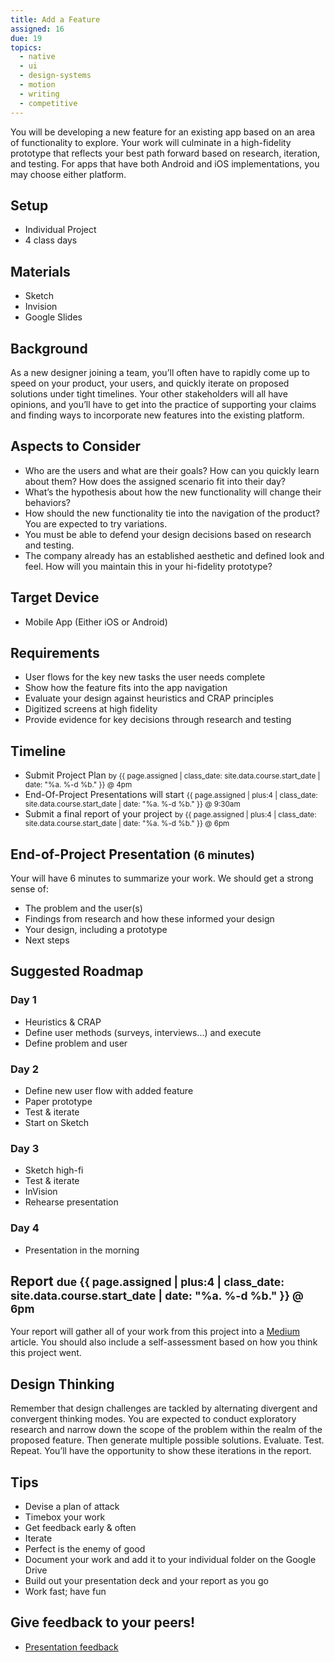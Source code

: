 ```yaml
---
title: Add a Feature
assigned: 16
due: 19
topics:
  - native
  - ui
  - design-systems
  - motion
  - writing
  - competitive
---
```


You will be developing a new feature for an existing app based on an area of functionality to explore. Your work will culminate in a high-fidelity prototype that reflects your best path forward based on research, iteration, and testing. For apps that have both Android and iOS implementations, you may choose either platform.


Setup
-----

- Individual Project
- 4 class days


Materials
---------

- Sketch
- Invision
- Google Slides


Background
----------

As a new designer joining a team, you’ll often have to rapidly come up to speed on your product, your users, and quickly iterate on proposed solutions under tight timelines. Your other stakeholders will all have opinions, and you’ll have to get into the practice of supporting your claims and finding ways to incorporate new features into the existing platform.


Aspects to Consider
-------------------
- Who are the users and what are their goals? How can you quickly learn about them? How does the assigned scenario fit into their day?
- What’s the hypothesis about how the new functionality will change their behaviors?
- How should the new functionality tie into the navigation of the product? You are expected to try variations.
- You must be able to defend your design decisions based on research and testing.
- The company already has an established aesthetic and defined look and feel. How will you maintain this in your hi-fidelity prototype?

Target Device
-------------

- Mobile App (Either iOS or Android)


Requirements
------------

- User flows for the key new tasks the user needs complete
- Show how the feature fits into the app navigation
- Evaluate your design against heuristics and CRAP principles
- Digitized screens at high fidelity
- Provide evidence for key decisions through research and testing


Timeline
--------

- Submit Project Plan <small>by {{ page.assigned | class_date: site.data.course.start_date | date: "%a.&nbsp;%-d&nbsp;%b." }} @ 4pm</small>
- End-Of-Project Presentations will start <small>{{ page.assigned | plus:4 | class_date: site.data.course.start_date | date: "%a.&nbsp;%-d&nbsp;%b." }} @ 9:30am</small>
- Submit a final report of your project <small>by {{ page.assigned | plus:4 | class_date: site.data.course.start_date | date: "%a.&nbsp;%-d&nbsp;%b." }} @ 6pm</small>


End-of-Project Presentation <small>(6 minutes)</small>
---------------------------

Your will have 6 minutes to summarize your work. We should get a strong sense of:

- The problem and the user(s)
- Findings from research and how these informed your design
- Your design, including a prototype
- Next steps


Suggested Roadmap
----------------

### Day 1

- Heuristics & CRAP
- Define user methods (surveys, interviews...) and execute
- Define problem and user

### Day 2

- Define new user flow with added feature
- Paper prototype
- Test & iterate
- Start on Sketch

### Day 3
- Sketch high-fi 
- Test & iterate
- InVision
- Rehearse presentation

### Day 4

- Presentation in the morning


Report <small>due {{ page.assigned | plus:4 | class_date: site.data.course.start_date | date: "%a.&nbsp;%-d&nbsp;%b." }} @ 6pm</small>
------

Your report will gather all of your work from this project into a [Medium](https://medium.com/) article. You should also include a self-assessment based on how you think this project went.


Design Thinking
---------------

Remember that design challenges are tackled by alternating divergent and convergent thinking modes. You are expected to conduct exploratory research and narrow down the scope of the problem within the realm of the proposed feature. Then generate multiple possible solutions. Evaluate. Test. Repeat. You’ll have the opportunity to show these iterations in the report.


Tips
----

- Devise a plan of attack
- Timebox your work
- Get feedback early & often
- Iterate
- Perfect is the enemy of good
- Document your work and add it to your individual folder on the Google Drive
- Build out your presentation deck and your report as you go
- Work fast; have fun


Give feedback to your peers!
---------------------------

- [Presentation feedback](https://drive.google.com/drive/folders/1Cjs7MiKNDh8BLLCUvm0PEy5XRkmBESxt)
